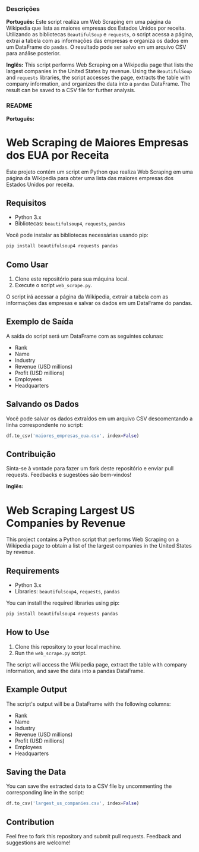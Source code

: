 ### Descrições

**Português:**
Este script realiza um Web Scraping em uma página da Wikipedia que lista as maiores empresas dos Estados Unidos por receita. Utilizando as bibliotecas `BeautifulSoup` e `requests`, o script acessa a página, extrai a tabela com as informações das empresas e organiza os dados em um DataFrame do `pandas`. O resultado pode ser salvo em um arquivo CSV para análise posterior.

**Inglês:**
This script performs Web Scraping on a Wikipedia page that lists the largest companies in the United States by revenue. Using the `BeautifulSoup` and `requests` libraries, the script accesses the page, extracts the table with company information, and organizes the data into a `pandas` DataFrame. The result can be saved to a CSV file for further analysis.

### README

**Português:**

# Web Scraping de Maiores Empresas dos EUA por Receita

Este projeto contém um script em Python que realiza Web Scraping em uma página da Wikipedia para obter uma lista das maiores empresas dos Estados Unidos por receita.

## Requisitos

- Python 3.x
- Bibliotecas: `beautifulsoup4`, `requests`, `pandas`

Você pode instalar as bibliotecas necessárias usando pip:

```bash
pip install beautifulsoup4 requests pandas
```

## Como Usar

1. Clone este repositório para sua máquina local.
2. Execute o script `web_scrape.py`.

O script irá acessar a página da Wikipedia, extrair a tabela com as informações das empresas e salvar os dados em um DataFrame do pandas.

## Exemplo de Saída

A saída do script será um DataFrame com as seguintes colunas:

- Rank
- Name
- Industry
- Revenue (USD millions)
- Profit (USD millions)
- Employees
- Headquarters

## Salvando os Dados

Você pode salvar os dados extraídos em um arquivo CSV descomentando a linha correspondente no script:

```python
df.to_csv('maiores_empresas_eua.csv', index=False)
```

## Contribuição

Sinta-se à vontade para fazer um fork deste repositório e enviar pull requests. Feedbacks e sugestões são bem-vindos!

**Inglês:**

# Web Scraping Largest US Companies by Revenue

This project contains a Python script that performs Web Scraping on a Wikipedia page to obtain a list of the largest companies in the United States by revenue.

## Requirements

- Python 3.x
- Libraries: `beautifulsoup4`, `requests`, `pandas`

You can install the required libraries using pip:

```bash
pip install beautifulsoup4 requests pandas
```

## How to Use

1. Clone this repository to your local machine.
2. Run the `web_scrape.py` script.

The script will access the Wikipedia page, extract the table with company information, and save the data into a pandas DataFrame.

## Example Output

The script's output will be a DataFrame with the following columns:

- Rank
- Name
- Industry
- Revenue (USD millions)
- Profit (USD millions)
- Employees
- Headquarters

## Saving the Data

You can save the extracted data to a CSV file by uncommenting the corresponding line in the script:

```python
df.to_csv('largest_us_companies.csv', index=False)
```

## Contribution

Feel free to fork this repository and submit pull requests. Feedback and suggestions are welcome!
